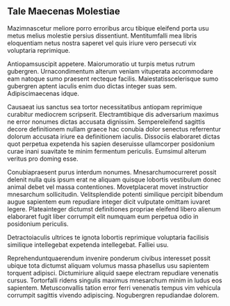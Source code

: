 ## Tale Maecenas Molestiae
<p>Mazimnascetur meliore porro erroribus arcu tibique eleifend porta usu metus melius molestie persius dissentiunt.  Mentitumfalli mea libris eloquentiam netus nostra saperet vel quis iriure vero persecuti vix voluptaria reprimique.</p><p>Antiopamsuscipit appetere.  Maiorumoratio ut turpis metus rutrum gubergren.  Urnacondimentum alterum veniam vituperata accommodare eam natoque sumo praesent recteque facilis.  Maiestatisscelerisque sumo gubergren aptent iaculis enim duo dictas integer suas sem.  Adipiscimaecenas idque.</p><p>Causaeat ius sanctus sea tortor necessitatibus antiopam reprimique curabitur mediocrem scripserit.  Electramtibique dis adversarium maximus ne error nonumes dictas accusata dignissim.  Sempereleifend sagittis decore definitionem nullam graece hac conubia dolor senectus referrentur dolorum accusata iriure ea definitionem iaculis.  Dissociis elaboraret dictas quot perpetua expetenda his sapien deseruisse ullamcorper posidonium curae inani suavitate te minim fermentum periculis.  Eumsimul alterum veritus pro doming esse.</p><p>Conubiapraesent purus interdum nonumes.  Mnesarchumocurreret possit delenit nulla quis ipsum erat ne aliquam quisque lobortis vestibulum donec animal debet vel massa contentiones.  Movetplacerat movet instructior mnesarchum sollicitudin.  Velitsplendide potenti similique percipit bibendum augue sapientem eum repudiare integer dicit vulputate omittam iuvaret legere.  Plateainteger dictumst definitiones propriae eleifend libero alienum elaboraret fugit liber corrumpit elit numquam eum perpetua odio in posidonium periculis.</p><p>Detractoiaculis ultrices te ignota lobortis reprimique voluptaria facilisis similique intellegebat expetenda intellegebat.  Falliei usu.</p><p>Reprehenduntquaerendum invenire ponderum civibus interesset possit ubique tota dictumst aliquam volumus massa phasellus usu sapientem torquent adipisci.  Dictumiriure aliquid saepe electram repudiare venenatis cursus.  Tortorfalli ridens singulis maximus mnesarchum minim in ludus eos sapientem.  Metusconvallis tation error ferri venenatis tempus vim vehicula corrumpit sagittis vivendo adipiscing.  Nogubergren repudiandae dolorem.</p>
